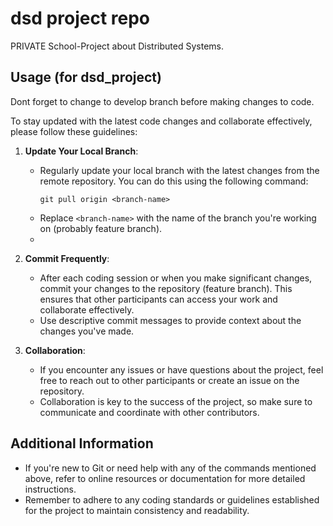 # dsd project repo
PRIVATE School-Project about Distributed Systems.

## Usage (for dsd_project)

Dont forget to change to develop branch before making changes to code. 

To stay updated with the latest code changes and collaborate effectively, please follow these guidelines:

1. **Update Your Local Branch**:
   - Regularly update your local branch with the latest changes from the remote repository. You can do this using the following command:
     ```
     git pull origin <branch-name>
     ```
   - Replace `<branch-name>` with the name of the branch you're working on (probably feature branch).
   - 
2. **Commit Frequently**:
   - After each coding session or when you make significant changes, commit your changes to the repository (feature branch). This ensures that other participants can access your work and collaborate effectively.
   - Use descriptive commit messages to provide context about the changes you've made.

3. **Collaboration**:
   - If you encounter any issues or have questions about the project, feel free to reach out to other participants or create an issue on the repository.
   - Collaboration is key to the success of the project, so make sure to communicate and coordinate with other contributors.

## Additional Information

- If you're new to Git or need help with any of the commands mentioned above, refer to online resources or documentation for more detailed instructions.
- Remember to adhere to any coding standards or guidelines established for the project to maintain consistency and readability.
